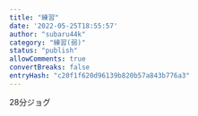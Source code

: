 ```yaml
---
title: "練習"
date: '2022-05-25T18:55:57'
author: "subaru44k"
category: "練習(弱)"
status: "publish"
allowComments: true
convertBreaks: false
entryHash: "c20f1f620d96139b820b57a843b776a3"
---
```

28分ジョグ
